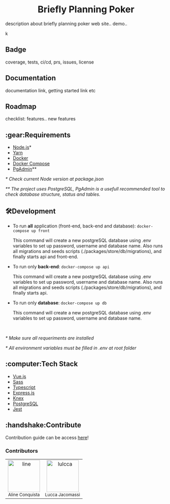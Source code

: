 <h1 align="center"> 
    Briefly Planning Poker 
</h1>
<p>
    description about briefly planning poker web site.. demo..
</p>
k

<h2>
    Badge
</h2>
<p>
    coverage, tests, ci/cd, prs, issues, license
</p>


<h2> 
    Documentation
</h2>
<p>
    documentation link, getting started link etc
</p>

<h2>
    Roadmap
</h2>
<p>
    checklist: features.. new features
</p>

<h2> 
     :gear:Requirements
</h2>
<ul>
    <li>
        <a href="https://nodejs.org/en/download/">Node.js</a>*
    </li>
    <li>
        <a href="https://classic.yarnpkg.com/en/docs/getting-started">Yarn</a>
    </li>
    <li>
        <a href="https://www.docker.com/get-started/">Docker</a>
    </li>
    <li>
        <a href="https://docs.docker.com/compose/install/">Docker Compose</a>
    </li>
    <li>
        <a href="https://www.pgadmin.org/download/">PgAdmin</a>**
    </li>
</ul>

<i>* Check current Node version at package.json</i>

<i>** The project uses PostgreSQL, PgAdmin is a usefull recommended tool to check database structure, status and tables.</i>


<h2>
     🛠Development
</h2>

<ul>
    <li>
        <div>
            <p>To run <strong>all</strong> application (front-end, back-end and database): <code>docker-compose up front</code></p>
            <p>This command will create a new postgreSQL database using .env variables to set up password, username and database name. Also runs all migrations and seeds scripts (./packages/store/db/migrations), and finally starts api and front-end.</p>
        </div>
    </li>
    <li>
        <div>
            <p>To run only <strong>back-end</strong>: <code>docker-compose up api</code></p>
            <p>This command will create a new postgreSQL database using .env variables to set up password, username and database name. Also runs all migrations and seeds scripts (./packages/store/db/migrations), and finally starts api.</p>
        </div>
    </li>
    <li>
        <div>
            <p>To run only <strong>database</strong>: <code>docker-compose up db</code></p>
            <p>This command will create a new postgreSQL database using .env variables to set up password, username and database name.</p>
        </div>
    </li>
</ul>
<br/>
<p>
    <i>* Make sure all requeriments are installed</i>
</p>
<p>
    <i>* All environment variables must be filled in .env at root folder</i>
</p>

<h2>
  :computer:Tech Stack
</h2>
<ul>
    <li>
        <a href="https://vuejs.org/">Vue.js</a>
    </li>
    <li>
        <a href="https://sass-lang.com/">Sass</a>
    </li>
    <li>
        <a href="https://www.typescriptlang.org/">Typescript</a>
    </li>
    <li>
        <a href="https://expressjs.com/">Express.js</a>
    </li>
    <li>
        <a href="https://knexjs.org/">Knex</a>
    </li>
    <li>
        <a href="https://www.postgresql.org/">PostgreSQL</a>
    </li>
    <li>
        <a href="https://jestjs.io/pt-BR/">Jest</a>
    </li>
</ul>    

<h2>
   :handshake:Contribute
</h2>
<p>
Contribution guide can be access <a href="https://github.com/AsyncPlanningPoker/BrieflyPlanningPoker/blob/main/CONTRIBUTING.md">here</a>!
</p>
<h3>
 Contributors
</h3>
<table>
    <tr>
        <td align="center">
            <a href="https://github.com/lineconquista">
                <img src="https://i.scdn.co/image/ab6775700000ee85a4ad05825d41edb46b18e956" width="100px;" alt="line"><br />
            </a>
            <sub>Aline Conquista</sub>
            <br />
        </td>
        <td align="center">
            <a href="https://github.com/lulcca">
                <img src="https://i.scdn.co/image/ab6775700000ee852c661ab795fa5551824e699b" width="100px;" alt="lulcca"><br />
            </a>
            <sub>Lucca Jacomassi</sub>
            <br />
        </td>
    </tr>
</table>

